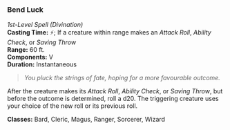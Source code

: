### Bend Luck  
*1st-Level Spell (Divination)*  
**Casting Time:** ⚡; If a creature within range makes an *Attack Roll*, *Ability Check*, or *Saving Throw*  
**Range:** 60 ft.  
**Components:** V  
**Duration:** Instantaneous  

> *You pluck the strings of fate, hoping for a more favourable outcome.*

After the creature makes its *Attack Roll*, *Ability Check*, or *Saving Throw*, but before the outcome is determined, roll a d20. The triggering creature uses your choice of the new roll or its previous roll.

**Classes:** Bard, Cleric, Magus, Ranger, Sorcerer, Wizard
